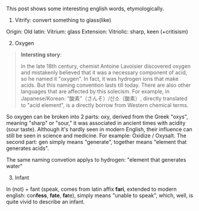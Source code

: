This post shows some interesting english words, etymologically. 

1. Vitrify: convert something to glass(like)

Origin: Old latin: Vitrium: glass
Extension: Vitriolic: sharp, keen (+critisism)

2. Oxygen

> **Intersting story**: 
> 
> In the late 18th century, chemist Antoine Lavoisier discovered oxygen and mistakenly believed that it was a necessary component of acid, so he named it "oxygen". In fact, it was hydrogen ions that make acids. But this naming convention lasts till today. There are also other languages that are affected by this solecism. For example, in Japanese/Korean: “酸素”（さんそ）/산소（酸素）, directly translated to "acid element", is a directly borrow from Western chemical terms.

So oxygen can be broken into 2 parts: oxy, derived from the Greek "oxys", meaning "sharp" or "sour," it was associated in ancient times with acidity (sour taste).  Although it's hardly seen in modern English, their influence can still be seen in science and medicine. For example: Oxidize / Oxysalt. The second part: gen simply means "generate", together means "element that generates acids". 

The same naming convetion applys to hydrogen: "element that generates water"

3. Infant

In (not) + fant (speak, comes from latin affix **fari**, extended to modern english: con**fess**, **fate**, **fa**te), simply means "unable to speak", which, well, is quite vivid to describe an infant.

